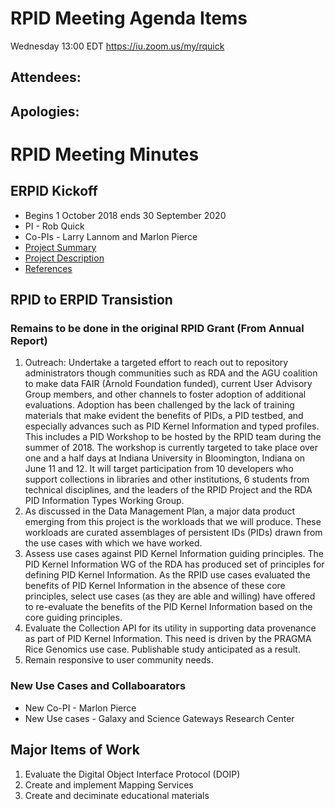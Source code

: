 # RPID Meeting Agenda Items
Wednesday 13:00 EDT
https://iu.zoom.us/my/rquick
   
## Attendees: 
## Apologies: 
   
# RPID Meeting Minutes

## ERPID Kickoff
   * Begins 1 October 2018 ends 30 September 2020
   * PI - Rob Quick
   * Co-PIs - Larry Lannom and Marlon Pierce
   * [Project Summary](https://github.com/rpidproject/rpid/blob/master/docs/ProjectSummary.md)
   * [Project Description](https://github.com/rpidproject/rpid/blob/master/docs/ProjectSummary.md)
   * [References](https://github.com/rpidproject/rpid/blob/master/docs/References.md)

## RPID to ERPID Transistion

### Remains to be done in the original RPID Grant (From Annual Report)
1. Outreach: Undertake a targeted effort to reach out to repository administrators though communities such as RDA and the AGU coalition to make data FAIR (Arnold Foundation funded), current User Advisory Group members, and other channels to foster adoption of additional evaluations. Adoption has been challenged by the lack of training materials that make evident the benefits of PIDs, a PID testbed, and especially advances such as PID Kernel Information and typed profiles.  This includes a PID Workshop to be hosted by the RPID team during the summer of 2018. The workshop is currently targeted to take place over one and a half days at Indiana University in Bloomington, Indiana on June 11 and 12. It will target participation from 10 developers who support collections in libraries and other institutions, 6 students from technical disciplines, and the leaders of the RPID Project and the RDA PID Information Types Working Group. 
2. As discussed in the Data Management Plan, a major data product emerging from this project is the workloads that we will produce. These workloads are curated assemblages of persistent IDs (PIDs) drawn from the use cases with which we have worked.
3. Assess use cases against PID Kernel Information guiding principles.  The PID Kernel Information WG of the RDA has produced set of principles for defining PID Kernel Information.  As the RPID use cases evaluated the benefits of PID Kernel Information in the absence of these core principles, select use cases (as they are able and willing) have offered to re-evaluate the benefits of the PID Kernel Information based on the core guiding principles.
4. Evaluate the Collection API for its utility in supporting data provenance as part of PID Kernel Information.  This need is driven by the PRAGMA Rice Genomics use case. Publishable study anticipated as a  result. 
5. Remain responsive to user community needs. 

### New Use Cases and Collaboarators 
   * New Co-PI - Marlon Pierce
   * New Use cases - Galaxy and Science Gateways Research Center
   
## Major Items of Work
1. Evaluate the Digital Object Interface Protocol (DOIP)
2. Create and implement Mapping Services
3. Create and deciminate educational materials
